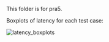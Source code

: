This folder is for pra5.

Boxplots of latency for each test case:

![latency_boxplots](https://github.com/user-attachments/assets/9fcfe974-587c-4134-b559-d14fd24ee91a)
